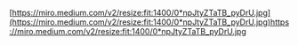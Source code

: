 [https://miro.medium.com/v2/resize:fit:1400/0*npJtyZTaTB_pyDrU.jpg](https://miro.medium.com/v2/resize:fit:1400/0*npJtyZTaTB_pyDrU.jpg)https://miro.medium.com/v2/resize:fit:1400/0*npJtyZTaTB_pyDrU.jpg
